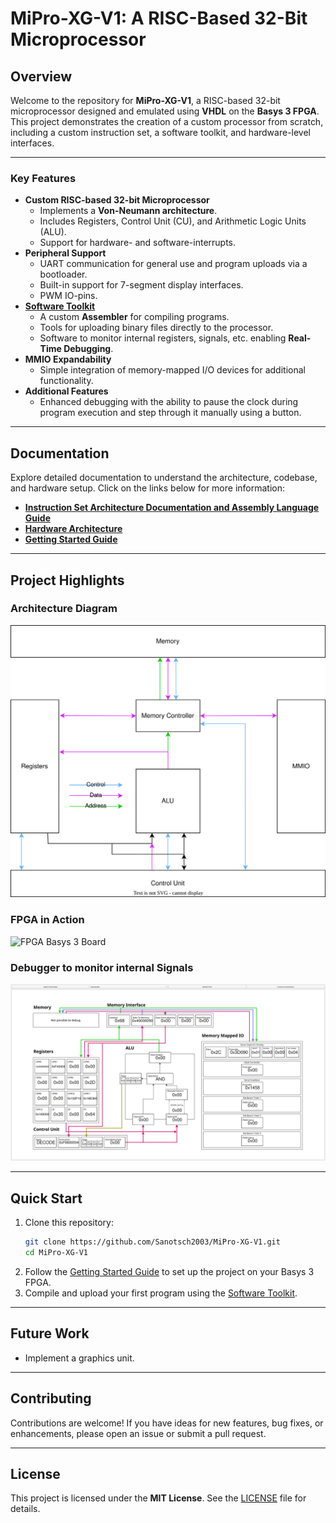 # **MiPro-XG-V1: A RISC-Based 32-Bit Microprocessor**

## **Overview**

Welcome to the repository for **MiPro-XG-V1**, a RISC-based 32-bit microprocessor designed and emulated using **VHDL** on the **Basys 3 FPGA**. This project demonstrates the creation of a custom processor from scratch, including a custom instruction set, a software toolkit, and hardware-level interfaces.

---

### **Key Features**

- **Custom RISC-based 32-bit Microprocessor**
  - Implements a **Von-Neumann architecture**.
  - Includes Registers, Control Unit (CU), and Arithmetic Logic Units (ALU).
  - Support for hardware- and software-interrupts.
- **Peripheral Support**
  - UART communication for general use and program uploads via a bootloader.
  - Built-in support for 7-segment display interfaces.
  - PWM IO-pins.
- **[Software Toolkit](/src/Software/MiPro_XG_Toolkit/)**
  - A custom **Assembler** for compiling programs.
  - Tools for uploading binary files directly to the processor.
  - Software to monitor internal registers, signals, etc. enabling **Real-Time Debugging**. 
- **MMIO Expandability**
  - Simple integration of memory-mapped I/O devices for additional functionality.
- **Additional Features**
  - Enhanced debugging with the ability to pause the clock during program execution and step through it manually using a button.

---

## **Documentation**

Explore detailed documentation to understand the architecture, codebase, and hardware setup. Click on the links below for more information:

- **[Instruction Set Architecture Documentation and Assembly Language Guide](docs/InstructionSetArchitecture.md)**
- **[Hardware Architecture](docs/HardwareArchitecure.md)** <!-- TODO: - **[VHDL Codebase Walkthrough](#)**-->
- **[Getting Started Guide](docs/GettingStarted.md)**  <!-- TODO: - **[Project Overview Presentation](#)**-->

---

## **Project Highlights**

### **Architecture Diagram**
![Hardware Architektur](/docs/imgs/HighLevelHardwareArchitecture.drawio.svg)

### **FPGA in Action**
![FPGA Basys 3 Board](/docs/imgs/FPGARunning.jpeg)  

### **Debugger to monitor internal Signals**
![Visual Debugger](/docs/imgs/RunningDebugger.png)

---

## **Quick Start**

1. Clone this repository:  
   ```bash
   git clone https://github.com/Sanotsch2003/MiPro-XG-V1.git
   cd MiPro-XG-V1
   ```
2. Follow the [Getting Started Guide](docs/GettingStarted.md) to set up the project on your Basys 3 FPGA.
3. Compile and upload your first program using the [Software Toolkit](/src/Software/MiPro_XG_Toolkit/).

---

## **Future Work**

- Implement a graphics unit.

---

## **Contributing**

Contributions are welcome! If you have ideas for new features, bug fixes, or enhancements, please open an issue or submit a pull request.

---

## **License**

This project is licensed under the **MIT License**. See the [LICENSE](LICENSE.md) file for details.
